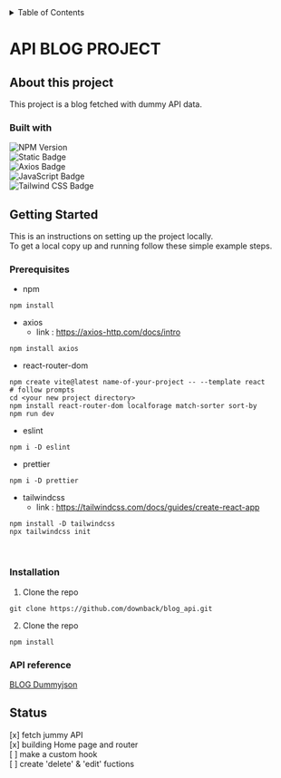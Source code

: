 <details>
  <summary>Table of Contents</summary>
  <ol>
    <li>
      <a href="#about-the-project">About The Project</a>
      <ul>
        <li><a href="#built-with">Built With</a></li>
      </ul>
    </li>
    <li>
      <a href="#getting-started">Getting Started</a>
      <ul>
        <li><a href="#prerequisites">Prerequisites</a></li>
        <li><a href="#installation">Installation</a></li>
      </ul>
    </li>
    <li><a href="#status">Status</a></li>

  </ol>
</details>

# API BLOG PROJECT

## About this project

This project is a blog fetched with dummy API data.

### Built with

![NPM Version](https://img.shields.io/npm/v/react)</br>
![Static Badge](https://img.shields.io/badge/React-61DBFB?style=for-the-badge&logo=react&logoColor=61DBFB&labelColor=black)</br>
![Axios Badge](https://img.shields.io/badge/Axios-5A29E4?logo=axios&logoColor=fff&style=for-the-badge)</br>
![JavaScript Badge](https://img.shields.io/badge/JavaScript-F7DF1E?logo=javascript&logoColor=000&style=for-the-badge)</br>
![Tailwind CSS Badge](https://img.shields.io/badge/Tailwind%20CSS-06B6D4?logo=tailwindcss&logoColor=fff&style=for-the-badge)

## Getting Started

This is an instructions on setting up the project locally. </br>
To get a local copy up and running follow these simple example steps.

### Prerequisites

- npm

```
npm install
```

- axios
  - link : https://axios-http.com/docs/intro

```
npm install axios
```

- react-router-dom

```
npm create vite@latest name-of-your-project -- --template react
# follow prompts
cd <your new project directory>
npm install react-router-dom localforage match-sorter sort-by
npm run dev
```

- eslint

```
npm i -D eslint
```

- prettier

```
npm i -D prettier
```

- tailwindcss
  - link : https://tailwindcss.com/docs/guides/create-react-app

```
npm install -D tailwindcss
npx tailwindcss init

```

</br>

### Installation

1. Clone the repo

```
git clone https://github.com/downback/blog_api.git
```

2. Clone the repo

```
npm install
```

### API reference

[BLOG Dummyjson](https://dummyjson.com/docs/posts)

## Status

[x] fetch jummy API </br>
[x] building Home page and router </br>
[ ] make a custom hook </br>
[ ] create 'delete' & 'edit' fuctions
